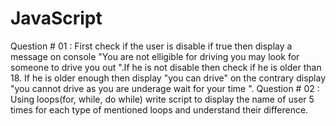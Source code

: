 # JavaScript
Question # 01 :
First check if the user is disable if true then display a message on console "You are not elligible for driving you may look for someone to drive you out ".If he is not disable then check if he is older than 18. If he is older enough then display "you can drive" on the contrary display "you cannot drive as you are underage wait for your time ".
Question # 02 :
Using loops(for, while, do while) write script to display the name of user 5 times for each type of mentioned loops and understand their difference.
